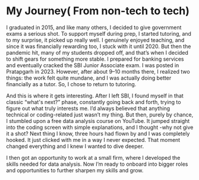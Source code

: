 # My Journey( From non-tech to tech)
I graduated in 2015, and like many others, I decided to give government exams a serious shot. To support myself during prep, I started tutoring, and to my surprise, it picked up really well. I genuinely enjoyed teaching, and since it was financially rewarding too, I stuck with it until 2020. But then the pandemic hit, many of my students dropped off, and that’s when I decided to shift gears for something more stable. I prepared for banking services and eventually cracked the SBI Junior Associate exam. I was posted in Pratapgarh in 2023. However, after about 9–10 months there, I realized two things: the work felt quite mundane, and I was actually doing better financially as a tutor. So, I chose to return to tutoring.

And this is where it gets interesting. After I left SBI, I found myself in that classic “what's next?” phase, constantly going back and forth, trying to figure out what truly interests me. I’d always believed that anything technical or coding-related just wasn’t my thing. But then, purely by chance, I stumbled upon a free data analysis course on YouTube. It jumped straight into the coding screen with simple explanations, and I thought -why not give it a shot? Next thing I know, three hours had flown by and I was completely hooked. It just clicked with me in a way I never expected. That moment changed everything and I knew I wanted to dive deeper.

I then got an opportunity to work at a small firm, where I developed the skills needed for data analysis. Now I’m ready to onboard into bigger roles and opportunities to further sharpen my skills and grow.
